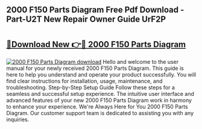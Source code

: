## 2000 F150 Parts Diagram Free Pdf Download - Part-U2T New Repair Owner Guide UrF2P

# <h2><a href="http://dfoxg7.blite.top/?on=2000+F150+Parts+Diagram">🔗Download New 👉🔴 2000 F150 Parts Diagram</a></h2>

[![2000 F150 Parts Diagram download](https://i.imgur.com/lujVjoI.png)](http://dfoxg7.blite.top/?on=2000+F150+Parts+Diagram)
Hello and welcome to the user manual for your newly received 2000 F150 Parts Diagram. This guide is here to help you understand and operate your product successfully. You will find clear instructions for installation, usage, maintenance, and troubleshooting. Step-by-Step Setup Guide Follow these steps for a seamless and successful setup experience. The intuitive user interface and advanced features of your new 2000 F150 Parts Diagram work in harmony to enhance your experience. We're Always Here for You 2000 F150 Parts Diagram. Our customer support team is dedicated to assisting you with any inquiries.
